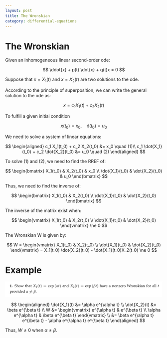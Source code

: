 ```yaml
---
layout: post
title: The Wronskian
category: differential-equations
---
```


# The Wronskian

Given an inhomogeneous linear second-order ode:

$$
\ddot{x} + p(t) \dot{x} + q(t)x = 0
$$

Suppose that $x = X_1(t)$ and $x = X_2(t)$ are two solutions to the ode.

According to the principle of superposition, we can write the general solution to the ode as:

$$
x = c_1 X_1(t) + c_2 X_2(t)
$$

To fulfill a given initial condition

$$
x(t_0) = x_0, \quad \dot{x}(t_0) = u_0
$$

We need to solve a system of linear equations:

$$
\begin{aligned}
  c_1 X_1(t_0) + c_2 X_2(t_0) &= x_0 \quad (1)\\
  c_1 \dot{X_1}(t_0) + c_2 \dot{X_2}(t_0) &= u_0 \quad (2)
\end{aligned}
$$

To solve (1) and (2), we need to find the RREF of:

$$
\begin{bmatrix}
  X_1(t_0) & X_2(t_0) & x_0 \\
  \dot{X_1}(t_0) & \dot{X_2}(t_0) & u_0
\end{bmatrix}
$$

Thus, we need to find the inverse of:

$$
\begin{bmatrix}
  X_1(t_0) & X_2(t_0) \\
  \dot{X_1}(t_0) & \dot{X_2}(t_0)
\end{bmatrix}
$$

The inverse of the matrix exist when:

$$
\begin{vmatrix}
  X_1(t_0) & X_2(t_0) \\
  \dot{X_1}(t_0) & \dot{X_2}(t_0)
\end{vmatrix} \ne 0
$$

The Wronskian W is given by:

$$
W = 
\begin{vmatrix}
  X_1(t_0) & X_2(t_0) \\
  \dot{X_1}(t_0) & \dot{X_2}(t_0)
\end{vmatrix} = X_1(t_0) \dot{X_2}(t_0) - \dot{X_1}(t_0)X_2(t_0) \ne 0
$$

# Example

![](/images/2023-04-07-15-40-18.png)

$$
\begin{aligned}
  \dot{X_1}(t) &= \alpha e^{\alpha t} \\
  \dot{X_2}(t) &= \beta e^{\beta t} \\
  W &=
  \begin{vmatrix}
  e^{\alpha t} & e^{\beta t} \\
  \alpha e^{\alpha t} & \beta e^{\beta t}
  \end{vmatrix} \\
  &= \beta e^{\alpha t} e^{\beta t} - \alpha e^{\alpha t} e^{\beta t}
\end{aligned}
$$

Thus, $W \ne 0$ when $\alpha \ne \beta$.
